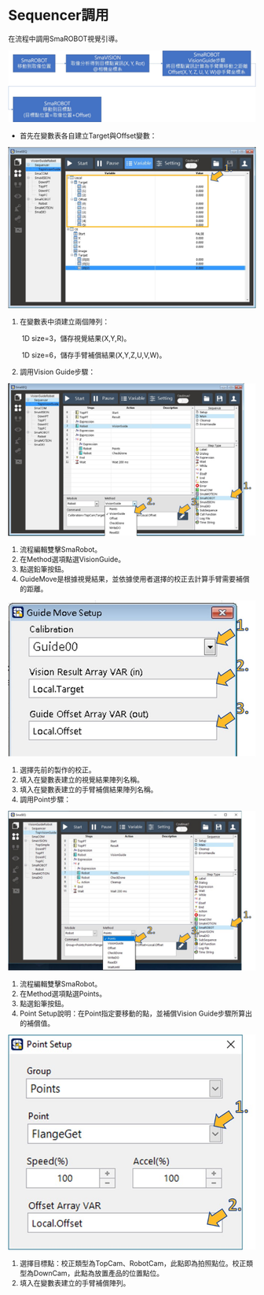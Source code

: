 # Sequencer調用

在流程中調用SmaROBOT視覺引導。

![SmaRobot&#x8996;&#x89BA;&#x5F15;&#x5C0E;&#x6D41;&#x7A0B;](../../.gitbook/assets/sequencer-diao-yong-1.jpg)

* 首先在變數表各自建立Target與Offset變數：

![&#x8B8A;&#x6578;&#x8868;&#x5EFA;&#x7ACB;&#x8B8A;&#x6578;](../../.gitbook/assets/sequencer-diao-yong-2.jpg)

1. 在變數表中須建立兩個陣列：

   ​ 1D size=3，儲存視覺結果\(X,Y,R\)。

   ​ 1D size=6，儲存手臂補償結果\(X,Y,Z,U,V,W\)。

2. 調用Vision Guide步驟：

![&#x8A2D;&#x5B9A;Vision Guide &#x6B65;&#x9A5F;](../../.gitbook/assets/sequencer-diao-yong-3.jpg)

1. 流程編輯雙擊SmaRobot。
2. 在Method選項點選VisionGuide。
3. 點選鉛筆按鈕。
4. GuideMove是根據視覺結果，並依據使用者選擇的校正去計算手臂需要補償的距離。

![Guide Move Setup&#x8AAA;&#x660E;](../../.gitbook/assets/sequencer-diao-yong-4.jpg)

1. 選擇先前的製作的校正。
2. 填入在變數表建立的視覺結果陣列名稱。
3. 填入在變數表建立的手臂補償結果陣列名稱。
4. 調用Point步驟：

![&#x8A2D;&#x5B9A;Point&#x6B65;&#x9A5F;](../../.gitbook/assets/sequencer-diao-yong-5.jpg)

1. 流程編輯雙擊SmaRobot。
2. 在Method選項點選Points。
3. 點選鉛筆按鈕。
4. Point Setup說明：在Point指定要移動的點，並補償Vision Guide步驟所算出的補償值。

![Point Setup&#x8AAA;&#x660E;](../../.gitbook/assets/sequencer-diao-yong-6.jpg)

1. 選擇目標點：校正類型為TopCam、RobotCam，此點即為拍照點位。校正類型為DownCam，此點為放置產品的位置點位。
2. 填入在變數表建立的手臂補償陣列。

